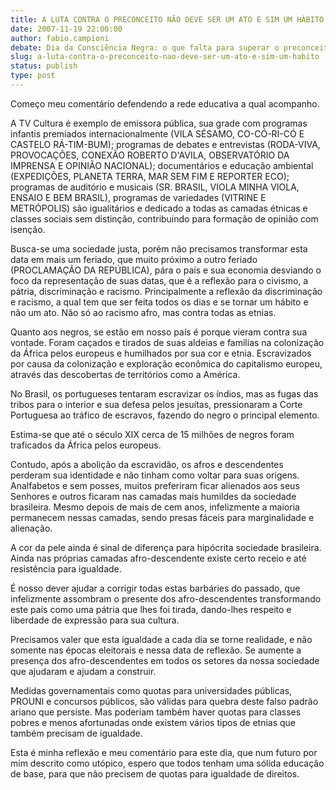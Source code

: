 ```yaml
---
title: A LUTA CONTRA O PRECONCEITO NÃO DEVE SER UM ATO E SIM UM HÁBITO.
date: 2007-11-19 22:00:00
author: fabio.campioni
debate: Dia da Consciência Negra: o que falta para superar o preconceito?
slug: a-luta-contra-o-preconceito-nao-deve-ser-um-ato-e-sim-um-habito
status: publish 
type: post
---
```


Começo meu comentário defendendo a rede educativa a qual acompanho.  

A TV Cultura é exemplo de emissora pública, sua grade com programas infantis premiados internacionalmente (VILA SÉSAMO, CO-CÓ-RI-CÓ E CASTELO RÁ-TIM-BUM); programas de debates e entrevistas (RODA-VIVA, PROVOCAÇÕES, CONEXÃO ROBERTO D'AVILA, OBSERVATÓRIO DA IMPRENSA E OPINIÃO NACIONAL); documentários e educação ambiental (EXPEDIÇÕES, PLANETA TERRA, MAR SEM FIM E REPORTER ECO); programas de auditório e musicais (SR. BRASIL, VIOLA MINHA VIOLA, ENSAIO E BEM BRASIL), programas de variedades (VITRINE E METRÓPOLIS) são igualitários e dedicado a todas as camadas étnicas e classes sociais sem distinção, contribuindo para formação de opinião com isenção.   

  

Busca-se uma sociedade justa, porém não precisamos transformar esta data em mais um feriado, que muito próximo a outro feriado (PROCLAMAÇÃO DA REPÚBLICA), pára o país e sua economia desviando o foco da representação de suas datas, que é a reflexão para o civismo, a pátria, discriminação e racismo. Principalmente a reflexão da discriminação e racismo, a qual tem que ser feita todos os dias e se tornar um hábito e não um ato. Não só ao racismo afro, mas contra todas as etnias.   

Quanto aos negros, se estão em nosso país é porque vieram contra sua vontade. Foram caçados e tirados de suas aldeias e famílias na colonização da África pelos europeus e humilhados por sua cor e etnia. Escravizados por causa da colonização e exploração econômica do capitalismo europeu, através das descobertas de territórios como a América.  

No Brasil, os portugueses tentaram escravizar os índios, mas as fugas das tribos para o interior e sua defesa pelos jesuítas, pressionaram a Corte Portuguesa ao tráfico de escravos, fazendo do negro o principal elemento.  

Estima-se que até o século XIX cerca de 15 milhões de negros foram traficados da África pelos europeus.  

Contudo, após a abolição da escravidão, os afros e descendentes perderam sua identidade e não tinham como voltar para suas origens. Analfabetos e sem posses, muitos preferiram ficar alienados aos seus Senhores e outros ficaram nas camadas mais humildes da sociedade brasileira. Mesmo depois de mais de cem anos, infelizmente a maioria permanecem nessas camadas, sendo presas fáceis para marginalidade e alienação.  

A cor da pele ainda é sinal de diferença para hipócrita sociedade brasileira. Ainda nas próprias camadas afro-descendente existe certo receio e até resistência para igualdade.  

É nosso dever ajudar a corrigir todas estas barbáries do passado, que infelizmente assombram o presente dos afro-descendentes transformando este país como uma pátria que lhes foi tirada, dando-lhes respeito e liberdade de expressão para sua cultura.  

Precisamos valer que esta igualdade a cada dia se torne realidade, e não somente nas épocas eleitorais e nessa data de reflexão. Se aumente a presença dos afro-descendentes em todos os setores da nossa sociedade que ajudaram e ajudam a construir.  

Medidas governamentais como quotas para universidades públicas, PROUNI e concursos públicos, são válidas para quebra deste falso padrão ariano que persiste. Mas poderiam também haver quotas para classes pobres e menos afortunadas onde existem vários tipos de etnias que também precisam de igualdade.  

Esta é minha reflexão e meu comentário para este dia, que num futuro por mim descrito como utópico, espero que todos tenham uma sólida educação de base, para que não precisem de quotas para igualdade de direitos.
